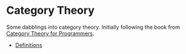# Category Theory

Some dabblings into category theory.  Initially following the book from
[Category Theory for Programmers](http://bartoszmilewski.com/2014/10/28/category-theory-for-programmers-the-preface/).

- [Definitions](Definitions.md)
